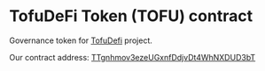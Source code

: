 TofuDeFi Token (TOFU) contract
======

Governance token for [TofuDefi](https://www.tofudefi.com) project.

Our contract address: [TTgnhmov3ezeUGxnfDdjvDt4WhNXDUD3bT](https://tronscan.io/#/token20/TTgnhmov3ezeUGxnfDdjvDt4WhNXDUD3bT/)
